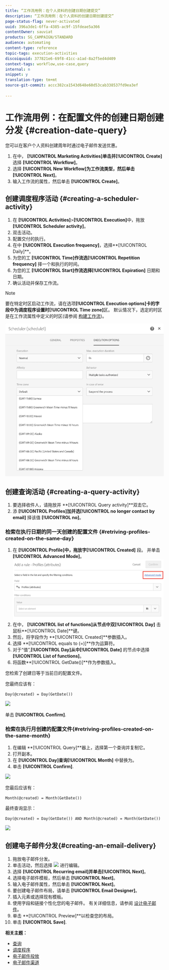 ```yaml
---
title: “工作流用例：在个人资料的创建日期创建提交”
description: “工作流用例：在个人资料的创建日期创建提交”
page-status-flag: never-activated
uuid: 396a3de1-6ffa-4385-ac9f-15fdeae5a366
contentOwner: sauviat
products: SG_CAMPAIGN/STANDARD
audience: automating
content-type: reference
topic-tags: execution-activities
discoiquuid: 377821e6-69f8-41cc-a1ad-8a2f5ed4d409
context-tags: workflow,use-case,query
internal: n
snippet: y
translation-type: tm+mt
source-git-commit: accc382ca1543d648e60d53cab338537fd9ea3ef

---
```



# 工作流用例：在配置文件的创建日期创建分发 {#creation-date-query}

您可以在客户个人资料创建周年时通过电子邮件发送优惠。

1. 在中， **[!UICONTROL Marketing Activities]**单击并**[!UICONTROL Create]** 选择 **[!UICONTROL Workflow]**。
1. 选择 **[!UICONTROL New Workflow]**为工作流类型，然后单击**[!UICONTROL Next]**。
1. 输入工作流的属性，然后单击 **[!UICONTROL Create]**。

## 创建调度程序活动 {#creating-a-scheduler-activity}

1. 在 **[!UICONTROL Activities]**>**[!UICONTROL Execution]**&#x200B;中，拖放 **[!UICONTROL Scheduler activity]**。
1. 双击活动。
1. 配置交付的执行。
1. 在中 **[!UICONTROL Execution frequency]**，选择**[!UICONTROL Daily]**。
1. 为您的工 **[!UICONTROL Time]**作流选**[!UICONTROL Repetition frequency]** 择一个和执行的时间。
1. 为您的工 **[!UICONTROL Start]**作流选择**[!UICONTROL Expiration]** 日期和日期。
1. 确认活动并保存工作流。

>[!NOTE]
>
>要在特定时区启动工作流，请在选项&#x200B;**[!UICONTROL Execution options]**卡的字段中为调度程序设置时**[!UICONTROL Time zone]**&#x200B;区。 默认情况下，选定的时区是在工作流属性中定义的时区(请参阅 [构建工作流](../../automating/using/building-a-workflow.md))。

![](assets/time_zone.png)

## 创建查询活动 {#creating-a-query-activity}

1. 要选择收件人，请拖放并 **[!UICONTROL Query activity]**双击它。
1. 添 **[!UICONTROL Profiles]**加并选**[!UICONTROL no longer contact by email]** 择该值 **[!UICONTROL no]**。

### 检索在执行日期的同一天创建的配置文件 {#retriving-profiles-created-on-the-same-day}

1. 在 **[!UICONTROL Profile]**中，拖放字**[!UICONTROL Created]** 段。 并单击 **[!UICONTROL Advanced Mode]**。   ![](assets/advanced_mode.png)
1. 在中， **[!UICONTROL list of functions]**从节点中双**[!UICONTROL Day]** 击鼠标&#x200B;**[!UICONTROL Date]**键。
1. 然后，将字段作为 **[!UICONTROL Created]**参数插入。
1. 选择 **[!UICONTROL equals to (=)]**作为运算符。
1. 对于“值”,**[!UICONTROL Day]**从中**[!UICONTROL Date]** 的节点中选择 **[!UICONTROL List of functions]**。
1. 将函数&#x200B;**[!UICONTROL GetDate()]**作为参数插入。

您检索了创建日等于当前日的配置文件。

您最终应该有：

```Day(@created) = Day(GetDate())```

![](assets/day_creation_query.png)

单击 **[!UICONTROL Confirm]**.

### 检索在执行月创建的配置文件{#retriving-profiles-created-on-the-same-month}

1. 在编辑 **[!UICONTROL Query]**器上，选择第一个查询并复制它。
1. 打开副本。
1. 在 **[!UICONTROL Day]**查询**[!UICONTROL Month]** 中替换为。
1. 单击 **[!UICONTROL Confirm]**.

![](assets/month_rule.png)

您最后应该有：

``` Month(@created) = Month(GetDate()) ```

最终查询显示：

```Day(@created) = Day(GetDate()) AND Month(@created) = Month(GetDate())```

![](assets/expression_editor_1.png)

## 创建电子邮件分发{#creating-an-email-delivery}

1. 拖放电子邮件分发。
1. 单击活动，然后选择 ![](assets/edit_darkgrey-24px.png) 进行编辑。
1. 选择 **[!UICONTROL Recurring email]**并单击**[!UICONTROL Next]**。
1. 选择电子邮件模板，然后单击 **[!UICONTROL Next]**。
1. 输入电子邮件属性，然后单击 **[!UICONTROL Next]**。
1. 要创建电子邮件布局，请单击 **[!UICONTROL Email Designer]**。
1. 插入元素或选择现有模板。
1. 使用字段和链接个性化您的电子邮件。
有关详细信息，请参阅 [设计电子邮件](../../designing/using/designing-from-scratch.md#designing-an-email-content-from-scratch)。
1. 单击 **[!UICONTROL Preview]**以检查您的布局。
1. 单击 **[!UICONTROL Save]**.

**相关主题：**

* [查询](../../automating/using/query.md)
* [调度程序](../../automating/using/scheduler.md)
* [电子邮件投放](../../automating/using/email-delivery.md)
* [电子邮件渠道](../../channels/using/creating-an-email.md)

